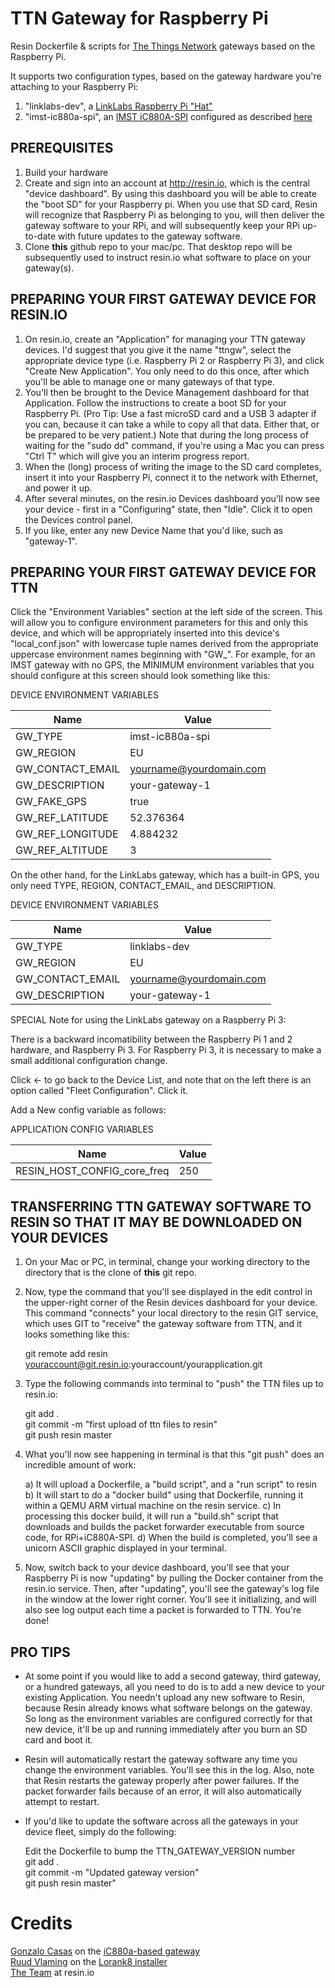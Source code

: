 # TTN Gateway for Raspberry Pi

Resin Dockerfile & scripts for [The Things Network](http://thethingsnetwork.org/) gateways based on the Raspberry Pi.

It supports two configuration types, based on the gateway hardware you're attaching to your Raspberry Pi:

1. "linklabs-dev", a [LinkLabs Raspberry Pi "Hat"](http://link-labs.myshopify.com/products/lorawan-raspberry-pi-board)
2. "imst-ic880a-spi", an [IMST iC880A-SPI](http://webshop.imst.de/ic880a-spi-lorawan-concentrator-868mhz.html) configured as described [here](https://github.com/ttn-zh/ic880a-gateway/tree/spi)


## PREREQUISITES

1. Build your hardware
2. Create and sign into an account at http://resin.io, which is the central "device dashboard".  By using this dashboard you will be able to create the "boot SD" for your Raspberry pi.  When you use that SD card, Resin will recognize that Raspberry Pi as belonging to you, will then deliver the gateway software to your RPi, and will subsequently keep your RPi up-to-date with future updates to the gateway software.
3. Clone **this** github repo to your mac/pc.  That desktop repo will be subsequently used to instruct resin.io  what software to place on your gateway(s).

## PREPARING YOUR FIRST GATEWAY DEVICE FOR RESIN.IO

1. On resin.io, create an "Application" for managing your TTN gateway devices. I'd suggest that you give it the name "ttngw", select the appropriate device type (i.e. Raspberry Pi 2 or Raspberry Pi 3),  and click "Create New Application".  You only need to do this once, after which you'll be able to manage one or many gateways of that type.
2. You'll then be brought to the Device Management dashboard for that Application.  Follow the instructions to create a boot SD for your Raspberry Pi. (Pro Tip:  Use a fast microSD card and a USB 3 adapter if you can, because it can take a while to copy all that data. Either that, or be prepared to be very patient.)  Note that during the long process of waiting for the "sudo dd" command, if you're using a Mac you can press "Ctrl T" which will give you an interim progress report. 
3. When the (long) process of writing the image to the SD card completes, insert it into your Raspberry Pi, connect it to the network with Ethernet, and power it up.
4. After several minutes, on the resin.io Devices dashboard you'll now see your device - first in a "Configuring" state, then "Idle".  Click it to open the Devices control panel.
5. If you like, enter any new Device Name that you'd like, such as "gateway-1".

## PREPARING YOUR FIRST GATEWAY DEVICE FOR TTN

Click the "Environment Variables" section at the left side of the screen. This will allow you to configure environment parameters for this and only this device, and which will be appropriately inserted into this device's "local_conf.json" with lowercase tuple names derived from the appropriate uppercase environment names beginning with "GW_".  For example, for an IMST gateway with no GPS, the MINIMUM environment variables that you should configure at this screen should look something like this:

DEVICE ENVIRONMENT VARIABLES  

Name      	  	  | Value  
------------------|--------------------------  
GW_TYPE           | imst-ic880a-spi
GW_REGION         | EU
GW_CONTACT_EMAIL  | yourname@yourdomain.com     
GW_DESCRIPTION    | your-gateway-1  
GW_FAKE_GPS		  | true
GW_REF_LATITUDE   | 52.376364       
GW_REF_LONGITUDE  | 4.884232          
GW_REF_ALTITUDE   | 3          

On the other hand, for the LinkLabs gateway, which has a built-in GPS, you only need TYPE, REGION, CONTACT_EMAIL, and DESCRIPTION.

DEVICE ENVIRONMENT VARIABLES  

Name      	  	  | Value  
------------------|--------------------------  
GW_TYPE           | linklabs-dev
GW_REGION         | EU
GW_CONTACT_EMAIL  | yourname@yourdomain.com     
GW_DESCRIPTION    | your-gateway-1  

SPECIAL Note for using the LinkLabs gateway on a Raspberry Pi 3:

There is a backward incomatibility between the Raspberry Pi 1 and 2 hardware, and Raspberry Pi 3.  For Raspberry Pi 3, it is necessary to make a small additional configuration change.

Click <- to go back to the Device List, and note that on the left there is an option called "Fleet Configuration".  Click it.

Add a New config variable as follows:

APPLICATION CONFIG VARIABLES  

Name      	            	  | Value  
------------------------------|--------------------------  
RESIN_HOST_CONFIG_core_freq   | 250

## TRANSFERRING TTN GATEWAY SOFTWARE TO RESIN SO THAT IT MAY BE DOWNLOADED ON YOUR DEVICES

1. On your Mac or PC, in terminal, change your working directory to the directory that is the clone of **this** git repo.
2. Now, type the command that you'll see displayed in the edit control in the upper-right corner of the Resin devices dashboard for your device. This command "connects" your local directory to the resin GIT service, which uses GIT to "receive" the gateway software from TTN, and it looks something like this:

   git remote add resin youraccount@git.resin.io:youraccount/yourapplication.git  

3. Type the following commands into terminal to "push" the TTN files up to resin.io:

   git add .  
   git commit -m "first upload of ttn files to resin"  
   git push resin master  

5. What you'll now see happening in terminal is that this "git push" does an incredible amount of work:

   a) It will upload a Dockerfile, a "build script", and a "run script" to resin
   b) It will start to do a "docker build" using that Dockerfile, running it within a QEMU ARM virtual machine on the resin service.
   c) In processing this docker build, it will run a "build.sh" script that downloads and builds the packet forwarder executable from source code, for RPi+iC880A-SPI.
   d) When the build is completed, you'll see a unicorn ASCII graphic displayed in your terminal.

6. Now, switch back to your device dashboard, you'll see that your Raspberry Pi is now "updating" by pulling the Docker container from the resin.io service.  Then, after "updating", you'll see the gateway's log file in the window at the lower right corner.  You'll see it initializing, and will also see log output each time a packet is forwarded to TTN.  You're done!

## PRO TIPS

- At some point if you would like to add a second gateway, third gateway, or a hundred gateways, all you need to do is to add a new device to your existing Application. You needn't upload any new software to Resin, because Resin already knows what software belongs on the gateway. So long as the environment variables are configured correctly for that new device, it'll be up and running immediately after you burn an SD card and boot it.

- Resin will automatically restart the gateway software any time you change the environment variables.  You'll see this in the log.  Also, note that Resin restarts the gateway properly after power failures.  If the packet forwarder fails because of an error, it will also automatically attempt to restart.

- If you'd like to update the software across all the gateways in your device fleet, simply do the following:

  Edit the Dockerfile to bump the TTN_GATEWAY_VERSION number  
  git add .  
  git commit -m "Updated gateway version"  
  git push resin master"  

# Credits

[Gonzalo Casas](https://github.com/gonzalocasas) on the [iC880a-based gateway](https://github.com/ttn-zh/ic880a-gateway/tree/spi)  
[Ruud Vlaming](https://github.com/devlaam) on the [Lorank8 installer](https://github.com/Ideetron/Lorank)  
[The Team](https://resin.io/team/) at resin.io   
